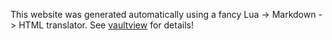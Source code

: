 This website was generated automatically using
a fancy Lua -> Markdown -> HTML translator. See
[vaultview](https://github.com/fvalenza/vaultview)
for details!
